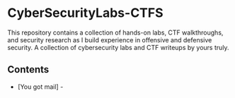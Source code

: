 # CyberSecurityLabs-CTFS
This repository contains a collection of hands-on labs, CTF walkthroughs, and security research as I build experience in offensive and defensive security.
A collection of cybersecurity labs and CTF writeups by yours truly. 

## Contents
- [You got mail] - 
